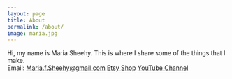 ```yaml
---
layout: page
title: About
permalink: /about/
image: maria.jpg
---
```


Hi, my name is Maria Sheehy.
This is where I share some of the things that I make.  
Email: Maria.f.Sheehy@gmail.com
[Etsy Shop](https://feltdragon.etsy.com)
[YouTube Channel](https://youtube.com/@mariasheehy?si=gBTWeHp2tWh5i3Ab)

